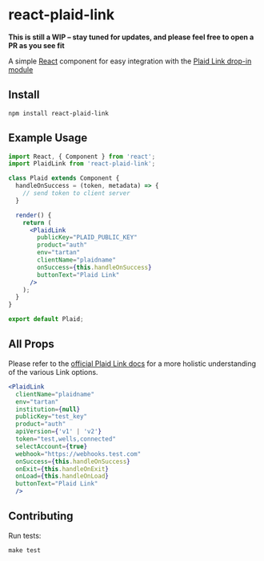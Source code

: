 # react-plaid-link

**This is still a WIP – stay tuned for updates, and please feel free to open a PR as you see fit**

A simple [React](https://facebook.github.io/react/) component for easy
integration with the [Plaid Link drop-in module](https://plaid.com/docs/link/)


## Install

```
npm install react-plaid-link
```

## Example Usage

```jsx
import React, { Component } from 'react';
import PlaidLink from 'react-plaid-link';

class Plaid extends Component {
  handleOnSuccess = (token, metadata) => {
    // send token to client server
  }

  render() {
    return (   
      <PlaidLink
        publicKey="PLAID_PUBLIC_KEY"
        product="auth"
        env="tartan"
        clientName="plaidname"
        onSuccess={this.handleOnSuccess}
        buttonText="Plaid Link"
      />
    );
  }
}

export default Plaid;
```

## All Props

Please refer to the [official Plaid Link docs](https://plaid.com/docs/link/) for
a more holistic understanding of the various Link options.

```jsx
<PlaidLink
  clientName="plaidname"
  env="tartan"
  institution={null}
  publicKey="test_key"
  product="auth"
  apiVersion={'v1' | 'v2'}
  token="test,wells,connected"
  selectAccount={true}
  webhook="https://webhooks.test.com"
  onSuccess={this.handleOnSuccess}
  onExit={this.handleOnExit}
  onLoad={this.handleOnLoad}
  buttonText="Plaid Link"
  />
```


## Contributing

Run tests:

```
make test
```
